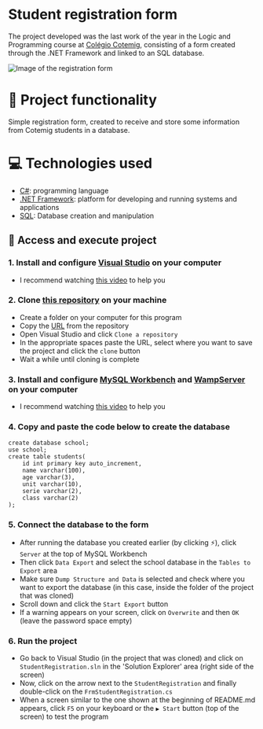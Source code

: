 # Student registration form
The project developed was the last work of the year in the Logic and Programming course at [Colégio Cotemig](https://www.cotemig.com.br/), consisting of a form created through the .NET Framework and linked to an SQL database.

![Image of the registration form](https://user-images.githubusercontent.com/96635074/205149428-84593829-7b32-45b3-a85a-a391cf26d315.png)

# 🔨 Project functionality
Simple registration form, created to receive and store some information from Cotemig students in a database.

# 💻 Technologies used 
* [C#](https://learn.microsoft.com/pt-br/dotnet/csharp/): programming language
* [.NET Framework](https://learn.microsoft.com/pt-br/dotnet/framework/): platform for developing and running systems and applications
* [SQL](https://www.oracle.com/br/database/technologies/appdev/sql.html): Database creation and manipulation

## 📁 Access and execute project
### 1. Install and configure [Visual Studio](https://visualstudio.microsoft.com/pt-br/downloads/) on your computer
* I recommend watching [this video](https://www.youtube.com/watch?v=KKaDlo1I21Y) to help you

### 2. Clone [this repository](https://github.com/ArturColen/ArrayGenerator) on your machine
* Create a folder on your computer for this program
* Copy the [URL](https://github.com/ArturColen/StudentRegistration.git) from the repository
* Open Visual Studio and click `Clone a repository`
* In the appropriate spaces paste the URL, select where you want to save the project and click the `clone` button
* Wait a while until cloning is complete

### 3. Install and configure [MySQL Workbench](https://www.mysql.com/products/workbench/) and [WampServer](https://www.youtube.com/watch?v=1cnXP8uw5gI) on your computer 
* I recommend watching [this video](https://www.youtube.com/watch?v=KKaDlo1I21Y) to help you

### 4. Copy and paste the code below to create the database
```
create database school;
use school;
create table students(
	id int primary key auto_increment,
	name varchar(100),
	age varchar(3),
	unit varchar(10),
	serie varchar(2),
	class varchar(2)
);
```

### 5. Connect the database to the form
* After running the database you created earlier (by clicking ⚡), click `Server` at the top of MySQL Workbench
* Then click `Data Export` and select the school database in the `Tables to Export` area
* Make sure `Dump Structure and Data` is selected and check where you want to export the database (in this case, inside the folder of the project that was cloned)
* Scroll down and click the `Start Export` button
* If a warning appears on your screen, click on `Overwrite` and then `OK` (leave the password space empty)

### 6. Run the project
* Go back to Visual Studio (in the project that was cloned) and click on `StudentRegistration.sln` in the 'Solution Explorer' area (right side of the screen) 
* Now, click on the arrow next to the `StudentRegistration` and finally double-click on the `FrmStudentRegistration.cs`
* When a screen similar to the one shown at the beginning of README.md appears, click `F5` on your keyboard or the `▶️ Start` button (top of the screen) to test the program

